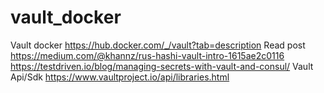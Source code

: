 # vault_docker
Vault docker https://hub.docker.com/_/vault?tab=description
Read post https://medium.com/@khannz/rus-hashi-vault-intro-1615ae2c0116 https://testdriven.io/blog/managing-secrets-with-vault-and-consul/
Vault Api/Sdk https://www.vaultproject.io/api/libraries.html
